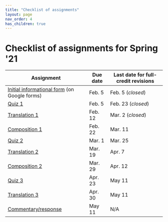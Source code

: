 ```yaml
---
title: "Checklist of assignments"
layout: page
nav_order: 4
has_children: true
---
```


# Checklist of assignments for Spring '21

| Assignment | Due date | Last date for full-credit revisions |
| --- | --- | --- |
| [Initial informational form](./infoform/)  (on Google forms) | Feb. 5 | Feb. 5 (*closed*) |
| [Quiz 1](./quiz1/) | Feb. 5 | Feb. 23  (*closed*) |
| [Translation 1](./translation1/) | Feb. 12 | Mar. 2 (*closed*) |
| [Composition 1](./composition1/) | Feb. 22 | Mar. 11|
| [Quiz 2](./quiz2/) | Mar. 1| Mar. 25 |
| [Translation 2](./translation2/) | Mar. 19 | Apr. 7|
| [Composition 2](./composition2/) | Mar. 29 |  Apr.  12 |
| [Quiz 3](./quiz3) | Apr. 23 | May 11 |
| [Translation 3](./translation3/) | Apr. 30  |  May 11  |
| [Commentary/response](./commentary/) | May 11 | N/A |